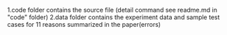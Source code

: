 1.code folder contains the source file (detail command see readme.md in "code" folder) 
2.data folder contains the  experiment data and sample test cases for 11 reasons summarized in the paper(errors)
